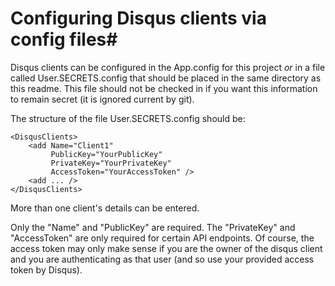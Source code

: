 # Configuring Disqus clients via config files#

Disqus clients can be configured in the App.config for this project *or* in a file called User.SECRETS.config that should be placed in the same directory as this readme. This file should not be checked in if you want this information to remain secret (it is ignored current by git).

The structure of the file User.SECRETS.config should be:

    <DisqusClients>
        <add Name="Client1"
             PublicKey="YourPublicKey"
             PrivateKey="YourPrivateKey"
             AccessToken="YourAccessToken" />
        <add ... />
    </DisqusClients>
    
More than one client's details can be entered.

Only the "Name" and "PublicKey" are required. The "PrivateKey" and "AccessToken" are only required for certain API endpoints. Of course, the access token may only make sense if you are the owner of the disqus client and you are authenticating as that user (and so use your provided access token by Disqus).
